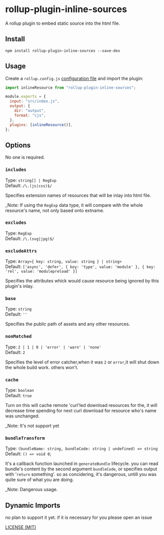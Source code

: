 # rollup-plugin-inline-sources

A rollup plugin to embed static source into the html file.

## Install

```shell
npm install rollup-plugin-inline-sources --save-dev
```

## Usage

Create a `rollup.config.js` [configuration file](https://www.rollupjs.org/guide/en/#configuration-files) and import the plugin:

```js
import inlineResource from "rollup-plugin-inline-sources";

module.exports = {
  input: "src/index.js",
  output: {
    dir: "output",
    format: "cjs",
  },
  plugins: [inlineResource()],
};
```

## Options

No one is required.

### `includes`

Type: `string[] | RegExp`<br>
Default: `/\.(js|css)$/`

Specifies extension names of resources that will be inlay into html file.

\_Note: If using the `RegExp` data type, it will compare with the whole resource's name, not only based onto extname.

### `excludes`

Type: `RegExp`<br>
Default: `/\.(svg|jpg)$/`

### `excludeAttrs`

Type: `Array<{ key: string, value: string } | string>`<br>
Default: `['async', 'defer', { key: 'type', value: 'module' }, { key: 'rel', value: 'modulepreload' }]`

Specifies the attributes whick would cause resource being ignored by this plugin's inlay.

### `base`

Type: `string`<br>
Default: `''`

Specifies the public path of assets and any other resources.

### `nonMatched`

Type: `2 | 1 | 0 | 'error' | 'warn' | 'none'`<br>
Default: `2`

Specifies the level of error catcher,when it was `2` or `error`,it will shut down the whole build work. others won't.

### `cache`

Type: `boolean`<br>
Default: `true`

Turn on this will cache remote 'curl'led download resources for the, it will decrease time spending for next curl download for resource who's name was unchanged.

\_Note: It's not support yet

### `bundleTransform`


Type: `(bundleName: string, bundleCode: string | undefined) => string`<br>
Default: `() => void 0`;

It's a callback function launched in `generateBundle` lifecycle. you can read bundle's content by the second argument `bundleCode`, or specifies output with '`return` something'. so as concidering, it's dangerous, untill you was quite sure of what you are doing.

\_Note: Dangerous usage.


## Dynamic Imports

no plan to support it yet. if it is necessary for you please open an issue

[LICENSE (MIT)](/LICENSE)
